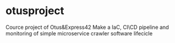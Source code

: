 # otusproject
Cource project of Otus&Express42
Make a IaC, CI\CD pipeline and monitoring of simple microservice crawler software lifecicle
